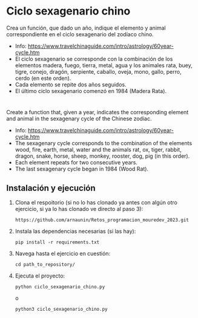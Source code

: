 # Ciclo sexagenario chino

Crea un función, que dado un año, indique el elemento  y animal correspondiente en el ciclo sexagenario del zodíaco chino.
- Info: https://www.travelchinaguide.com/intro/astrology/60year-cycle.htm
- El ciclo sexagenario se corresponde con la combinación de los elementos madera, fuego, tierra, metal, agua y los animales rata, buey, tigre, conejo, dragón, serpiente, caballo, oveja, mono, gallo, perro, cerdo (en este orden).
- Cada elemento se repite dos años seguidos.
- El último ciclo sexagenario comenzó en 1984 (Madera Rata).

#

Create a function that, given a year, indicates the corresponding element and animal in the sexagenary cycle of the Chinese zodiac.  
- Info: https://www.travelchinaguide.com/intro/astrology/60year-cycle.htm  
- The sexagenary cycle corresponds to the combination of the elements wood, fire, earth, metal, water and the animals rat, ox, tiger, rabbit, dragon, snake, horse, sheep, monkey, rooster, dog, pig (in this order).  
- Each element repeats for two consecutive years.  
- The last sexagenary cycle began in 1984 (Wood Rat).  

## Instalación y ejecución
1. Clona el respoitorio (si no lo has clonado ya antes con algún otro ejercicio, si ya lo has clonado ve directo al paso 3):
   ```
   https://github.com/arnaunin/Retos_programacion_mouredev_2023.git
   ```
2. Instala las dependencias necesarias (si las hay):
   ```
   pip install -r requirements.txt
   ```
3. Navega hasta el ejercicio en cuestión:
   ```
   cd path_to_repository/
   ```
4. Ejecuta el proyecto:
   ```
   python ciclo_sexagenario_chino.py
   ```
   o
   ```
   python3 ciclo_sexagenario_chino.py
